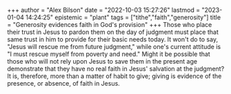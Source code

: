 +++
author = "Alex Bilson"
date = "2022-10-03 15:27:26"
lastmod = "2023-01-04 14:24:25"
epistemic = "plant"
tags = ["tithe","faith","generosity"]
title = "Generosity evidences faith in God's provision"
+++
Those who place their trust in Jesus to pardon them on the day of judgment must place that same trust in him to provide for their basic needs today. It won't do to say, "Jesus will rescue me from future judgment," while one's current attitude is "I must rescue myself from poverty and need." Might it be possible that those who will not rely upon Jesus to save them in the present age demonstrate that they have no real faith in Jesus' salvation at the judgment? It is, therefore, more than a matter of habit to give; giving is evidence of the presence, or absence, of faith in Jesus.
